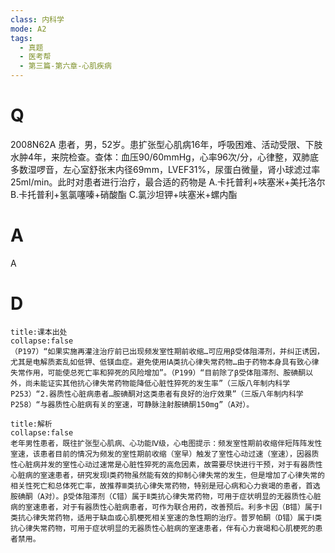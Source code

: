 ```yaml
---
class: 内科学
mode: A2
tags:
  - 真题
  - 医考帮
  - 第三篇-第六章-心肌疾病
---
```


# Q
2008N62A 患者，男，52岁。患扩张型心肌病16年，呼吸困难、活动受限、下肢水肿4年，来院检查。查体：血压90/60mmHg，心率96次/分，心律整，双肺底多数湿啰音，左心室舒张末内径69mm，LVEF31%，尿蛋白微量，肾小球滤过率25ml/min。此时对患者进行治疗，最合适的药物是
A.卡托普利+呋塞米+美托洛尔
B.卡托普利+氢氯噻嗪+硝酸酯
C.氯沙坦钾+呋塞米+螺内酯

# A
A
# D
```ad-note
title:课本出处
collapse:false
（P197）“如果实施再灌注治疗前已出现频发室性期前收缩…可应用β受体阻滞剂，并纠正诱因，尤其是电解质紊乱如低钾、低镁血症。避免使用ⅠA类抗心律失常药物…由于药物本身具有致心律失常作用，可能使总死亡率和猝死的风险增加”。（P199）“目前除了β受体阻滞剂、胺碘酮以外，尚未能证实其他抗心律失常药物能降低心脏性猝死的发生率”（三版八年制内科学P253）“2.器质性心脏病患者…胺碘酮对这类患者有良好的治疗效果”（三版八年制内科学P258）“与器质性心脏病有关的室速，可静脉注射胺碘酮150mg”（A对）。
```

```ad-summary
title:解析
collapse:false
老年男性患者，既往扩张型心肌病、心功能Ⅳ级，心电图提示：频发室性期前收缩伴短阵阵发性室速，该患者目前的情况为频发的室性期前收缩（室早）触发了室性心动过速（室速），因器质性心脏病并发的室性心动过速常是心脏性猝死的高危因素，故需要尽快进行干预，对于有器质性心脏病的室速患者，研究发现Ⅰ类药物虽然能有效的抑制心律失常的发生，但是增加了心律失常的相关性死亡和总体死亡率，故推荐Ⅲ类抗心律失常药物，特别是冠心病和心力衰竭的患者，首选胺碘酮（A对）。β受体阻滞剂（C错）属于Ⅱ类抗心律失常药物，可用于症状明显的无器质性心脏病的室速患者，对于有器质性心脏病患者，可作为联合用药，改善预后。利多卡因（B错）属于Ⅰ类抗心律失常药物，适用于缺血或心肌梗死相关室速的急性期的治疗。普罗帕酮（D错）属于Ⅰ类抗心律失常药物，可用于症状明显的无器质性心脏病的室速患者，伴有心力衰竭和心肌梗死的患者禁用。
```

